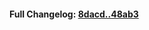 

#### **Full Changelog:** [8dacd..48ab3](https://github.com/mediar-ai/screenpipe/compare/8dacd..48ab3)

